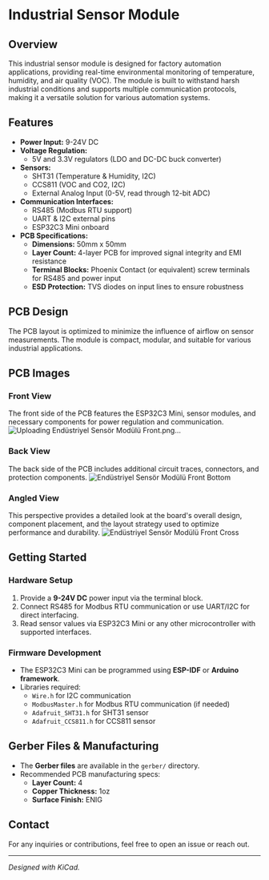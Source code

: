 # Industrial Sensor Module

## Overview
This industrial sensor module is designed for factory automation applications, providing real-time environmental monitoring of temperature, humidity, and air quality (VOC). The module is built to withstand harsh industrial conditions and supports multiple communication protocols, making it a versatile solution for various automation systems.

## Features
- **Power Input:** 9-24V DC
- **Voltage Regulation:**
  - 5V and 3.3V regulators (LDO and DC-DC buck converter)
- **Sensors:**
  - SHT31 (Temperature & Humidity, I2C)
  - CCS811 (VOC and CO2, I2C)
  - External Analog Input (0-5V, read through 12-bit ADC)
- **Communication Interfaces:**
  - RS485 (Modbus RTU support)
  - UART & I2C external pins
  - ESP32C3 Mini onboard
- **PCB Specifications:**
  - **Dimensions:** 50mm x 50mm
  - **Layer Count:** 4-layer PCB for improved signal integrity and EMI resistance
  - **Terminal Blocks:** Phoenix Contact (or equivalent) screw terminals for RS485 and power input
  - **ESD Protection:** TVS diodes on input lines to ensure robustness

## PCB Design
The PCB layout is optimized to minimize the influence of airflow on sensor measurements. The module is compact, modular, and suitable for various industrial applications.

## PCB Images
### Front View
The front side of the PCB features the ESP32C3 Mini, sensor modules, and necessary components for power regulation and communication. 
![Uploading Endüstriyel Sensör Modülü Front.png…]()

### Back View
The back side of the PCB includes additional circuit traces, connectors, and protection components. 
![Endüstriyel Sensör Modülü Front Bottom](https://github.com/user-attachments/assets/d9f711ac-cdbb-4f4a-ac2b-e72f07fcd73b)

### Angled View
This perspective provides a detailed look at the board's overall design, component placement, and the layout strategy used to optimize performance and durability.
![Endüstriyel Sensör Modülü Front Cross](https://github.com/user-attachments/assets/f8cb3fd3-2845-4bbd-a1b5-fb6687180567)

## Getting Started
### Hardware Setup
1. Provide a **9-24V DC** power input via the terminal block.
2. Connect RS485 for Modbus RTU communication or use UART/I2C for direct interfacing.
3. Read sensor values via ESP32C3 Mini or any other microcontroller with supported interfaces.

### Firmware Development
- The ESP32C3 Mini can be programmed using **ESP-IDF** or **Arduino framework**.
- Libraries required:
  - `Wire.h` for I2C communication
  - `ModbusMaster.h` for Modbus RTU communication (if needed)
  - `Adafruit_SHT31.h` for SHT31 sensor
  - `Adafruit_CCS811.h` for CCS811 sensor

## Gerber Files & Manufacturing
- The **Gerber files** are available in the `gerber/` directory.
- Recommended PCB manufacturing specs:
  - **Layer Count:** 4
  - **Copper Thickness:** 1oz
  - **Surface Finish:** ENIG

## Contact
For any inquiries or contributions, feel free to open an issue or reach out.

---
_Designed with KiCad._
